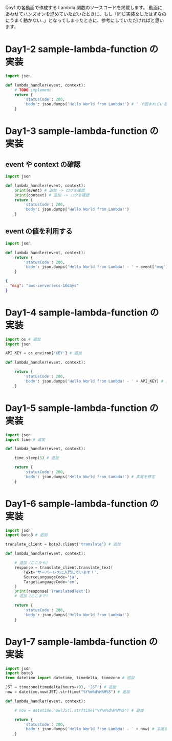 Day1 の各動画で作成する Lambda 関数のソースコードを掲載します。
動画にあわせてハンズオンを進めていただいたときに、もし「同じ実装をしたはずなのにうまく動かない..」となってしまったときに、参考にしていただければと思います。

# Day1-2 sample-lambda-function の実装
```py
import json

def lambda_handler(event, context):
    # TODO implement
    return {
        'statusCode': 200,
        'body': json.dumps('Hello World from Lambda!') # ' で囲まれている文字列を一部修正
    }
```

# Day1-3 sample-lambda-function の実装
## event や context の確認
```py
import json

def lambda_handler(event, context):
    print(event) # 追加 -> ログを確認
    print(context) # 追加 -> ログを確認
    return {
        'statusCode': 200,
        'body': json.dumps('Hello World from Lambda!')
    }
```

## event の値を利用する
```py
import json

def lambda_handler(event, context):
    return {
        'statusCode': 200,
        'body': json.dumps('Hello World from Lambda! - ' + event['msg']) # 末尾を修正
    }
```
```json
{
  "msg": "aws-serverless-10days"
}
```

# Day1-4 sample-lambda-function の実装
```py
import os # 追加
import json

API_KEY = os.environ['KEY'] # 追加

def lambda_handler(event, context):

    return {
        'statusCode': 200,
        'body': json.dumps('Hello World from Lambda! - ' + API_KEY) # 末尾を修正
    }
```

# Day1-5 sample-lambda-function の実装
```py
import json
import time # 追加

def lambda_handler(event, context):

    time.sleep(5) # 追加

    return {
        'statusCode': 200,
        'body': json.dumps('Hello World from Lambda!') # 末尾を修正
    }
```

# Day1-6 sample-lambda-function の実装
```py
import json
import boto3 # 追加

translate_client = boto3.client('translate') # 追加

def lambda_handler(event, context):

    # 追加（ここから）
    response = translate_client.translate_text(
        Text='サーバーレスに入門しています！',
        SourceLanguageCode='ja',
        TargetLanguageCode='en',
    )
    print(response['TranslatedText'])
    # 追加（ここまで）

    return {
        'statusCode': 200,
        'body': json.dumps('Hello World from Lambda!')
    }
```

# Day1-7 sample-lambda-function の実装
```py
import json
import boto3
from datetime import datetime, timedelta, timezone # 追加

JST = timezone(timedelta(hours=+9), 'JST') # 追加
now = datetime.now(JST).strftime("%Y%m%d%H%M%S") # 追加

def lambda_handler(event, context):

    # now = datetime.now(JST).strftime("%Y%m%d%H%M%S") # 追加

    return {
        'statusCode': 200,
        'body': json.dumps('Hello World from Lambda! - ' + now) # 末尾を修正
    }
```